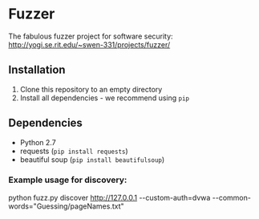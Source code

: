 Fuzzer
======

The fabulous fuzzer project for software security:
http://yogi.se.rit.edu/~swen-331/projects/fuzzer/

## Installation
1. Clone this repository to an empty directory
2. Install all dependencies - we recommend using `pip`

## Dependencies
* Python 2.7
* requests (`pip install requests`)
* beautiful soup (`pip install beautifulsoup`)


### Example usage for discovery:
python fuzz.py discover http://127.0.0.1 --custom-auth=dvwa --common-words="Guessing/pageNames.txt"